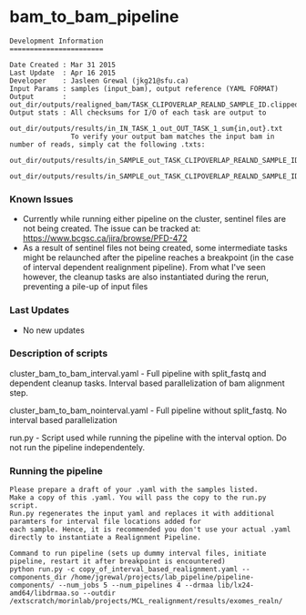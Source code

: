 # bam_to_bam_pipeline

```
Development Information
=======================

Date Created : Mar 31 2015
Last Update  : Apr 16 2015
Developer    : Jasleen Grewal (jkg21@sfu.ca)
Input Params : samples (input_bam), output reference (YAML FORMAT)
Output       : out_dir/outputs/realigned_bam/TASK_CLIPOVERLAP_REALND_SAMPLE_ID.clipped.markdup.realigned.ba
Output stats : All checksums for I/O of each task are output to 
                        out_dir/outputs/results/in_IN_TASK_1_out_OUT_TASK_1_sum{in,out}.txt
               To verify your output bam matches the input bam in number of reads, simply cat the following .txts:
               out_dir/outputs/results/in_SAMPLE_out_TASK_CLIPOVERLAP_REALND_SAMPLE_ID_sumin.txt
               out_dir/outputs/results/in_SAMPLE_out_TASK_CLIPOVERLAP_REALND_SAMPLE_ID_sumin.txt
```
### Known Issues

- Currently while running either pipeline on the cluster, sentinel files are not being created. 
  The issue can be tracked at: https://www.bcgsc.ca/jira/browse/PFD-472
- As a result of sentinel files not being created, some intermediate tasks might be relaunched 
  after the pipeline reaches a breakpoint (in the case of interval dependent realignment pipeline).
  From what I've seen however, the cleanup tasks are also instantiated during the rerun, preventing
  a pile-up of input files

### Last Updates

- No new updates

### Description of scripts
cluster_bam_to_bam_interval.yaml - Full pipeline with split_fastq and dependent cleanup tasks. Interval based parallelization of bam alignment step.

cluster_bam_to_bam_nointerval.yaml - Full pipeline without split_fastq. No interval based parallelization

run.py - Script used while running the pipeline with the interval option. Do not run the pipeline independentely.

### Running the pipeline
```
Please prepare a draft of your .yaml with the samples listed.
Make a copy of this .yaml. You will pass the copy to the run.py script.
Run.py regenerates the input yaml and replaces it with additional paramters for interval file locations added for 
each sample. Hence, it is recommended you don't use your actual .yaml directly to instantiate a Realignment Pipeline.

Command to run pipeline (sets up dummy interval files, initiate pipeline, restart it after breakpoint is encountered)
python run.py -c copy_of_interval_based_realignment.yaml --components_dir /home/jgrewal/projects/lab_pipeline/pipeline-components/ --num_jobs 5 --num_pipelines 4 --drmaa lib/lx24-amd64/libdrmaa.so --outdir /extscratch/morinlab/projects/MCL_realignment/results/exomes_realn/
```
